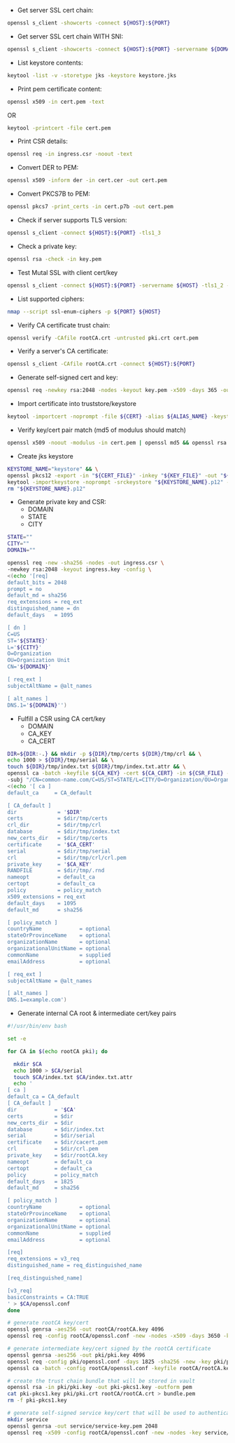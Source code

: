 * Get server SSL cert chain:
```sh
openssl s_client -showcerts -connect ${HOST}:${PORT}
```
* Get server SSL cert chain WITH SNI:
```sh
openssl s_client -showcerts -connect ${HOST}:${PORT} -servername ${DOMAIN:-${HOST}}
```
* List keystore contents: 
```sh
keytool -list -v -storetype jks -keystore keystore.jks
```
* Print pem certificate content:  
```sh
openssl x509 -in cert.pem -text
```
OR
```sh
keytool -printcert -file cert.pem
```
* Print CSR details:
```sh
openssl req -in ingress.csr -noout -text
```
* Convert DER to PEM:
```sh
openssl x509 -inform der -in cert.cer -out cert.pem
```
* Convert PKCS7B to PEM:
```sh
openssl pkcs7 -print_certs -in cert.p7b -out cert.pem
```
* Check if server supports TLS version:
```sh
openssl s_client -connect ${HOST}:${PORT} -tls1_3
```
* Check a private key:
```sh
openssl rsa -check -in key.pem
```
* Test Mutal SSL with client cert/key
```sh
openssl s_client -connect ${HOST}:${PORT} -servername ${HOST} -tls1_2 -key ${KEY_FILE} -cert ${CERT_FILE} -CAfile ${CA_CHAIN_FILE}
```
* List supported ciphers:
```sh
nmap --script ssl-enum-ciphers -p ${PORT} ${HOST}
```
* Verify CA certificate trust chain:
```sh
openssl verify -CAfile rootCA.crt -untrusted pki.crt cert.pem
```
* Verify a server's CA certificate:
```sh
openssl s_client -CAfile rootCA.crt -connect ${HOST}:${PORT}
```
* Generate self-signed cert and key:
```sh
openssl req -newkey rsa:2048 -nodes -keyout key.pem -x509 -days 365 -out cert.pem -subj "/CN=${DOMAIN}"
```
* Import certificate into truststore/keystore
```sh
keytool -importcert -noprompt -file ${CERT} -alias ${ALIAS_NAME} -keystore ${KEYSTORE} -storepass changeit
```
* Verify key/cert pair match (md5 of modulus should match)
```sh
openssl x509 -noout -modulus -in cert.pem | openssl md5 && openssl rsa -noout -modulus -in key.pem | openssl md5
```
* Create jks keystore
```sh
KEYSTORE_NAME="keystore" && \
openssl pkcs12 -export -in "${CERT_FILE}" -inkey "${KEY_FILE}" -out "${KEYSTORE_NAME}.p12" -name "${ALIAS_NAME}" -password "pass:${PASSWORD}" && \
keytool -importkeystore -noprompt -srckeystore "${KEYSTORE_NAME}.p12" -srcstoretype pkcs12 -srcstorepass "${PASSWORD}" -destkeystore "${KEYSTORE_NAME}.jks" -deststoretype jks -deststorepass "${PASSWORD}" && \
rm "${KEYSTORE_NAME}.p12"
```
* Generate private key and CSR:
  - DOMAIN
  - STATE
  - CITY
```sh
STATE=""
CITY=""
DOMAIN=""

openssl req -new -sha256 -nodes -out ingress.csr \
-newkey rsa:2048 -keyout ingress.key -config \
<(echo '[req]
default_bits = 2048
prompt = no
default_md = sha256
req_extensions = req_ext
distinguished_name = dn
default_days   = 1095

[ dn ]
C=US
ST='${STATE}'
L='${CITY}'
O=Organization
OU=Organization Unit
CN='${DOMAIN}'

[ req_ext ]
subjectAltName = @alt_names

[ alt_names ]
DNS.1='${DOMAIN}'')
```
* Fulfill a CSR using CA cert/key
  - DOMAIN
  - CA_KEY
  - CA_CERT
```sh
DIR=${DIR:-.} && mkdir -p ${DIR}/tmp/certs ${DIR}/tmp/crl && \
echo 1000 > ${DIR}/tmp/serial && \
touch ${DIR}/tmp/index.txt ${DIR}/tmp/index.txt.attr && \
openssl ca -batch -keyfile ${CA_KEY} -cert ${CA_CERT} -in ${CSR_FILE} -out ${DIR}/signed-server-cert.pem -notext \
-subj "/CN=common-name.com/C=US/ST=STATE/L=CITY/O=Organization/OU=Organization Business Unit" -config \
<(echo '[ ca ]
default_ca     = CA_default

[ CA_default ]
dir             = '$DIR'
certs           = $dir/tmp/certs
crl_dir         = $dir/tmp/crl
database        = $dir/tmp/index.txt
new_certs_dir   = $dir/tmp/certs
certificate     = '$CA_CERT'
serial          = $dir/tmp/serial
crl             = $dir/tmp/crl/crl.pem
private_key     = '$CA_KEY'
RANDFILE        = $dir/tmp/.rnd
nameopt         = default_ca
certopt         = default_ca
policy          = policy_match
x509_extensions = req_ext
default_days    = 1095
default_md      = sha256

[ policy_match ]
countryName            = optional
stateOrProvinceName    = optional
organizationName       = optional
organizationalUnitName = optional
commonName             = supplied
emailAddress           = optional

[ req_ext ]
subjectAltName = @alt_names

[ alt_names ]
DNS.1=example.com')
```
* Generate internal CA root & intermediate cert/key pairs

```sh
#!/usr/bin/env bash

set -e

for CA in $(echo rootCA pki); do

  mkdir $CA
  echo 1000 > $CA/serial
  touch $CA/index.txt $CA/index.txt.attr
  echo '
[ ca ]
default_ca = CA_default
[ CA_default ]
dir            = '$CA'
certs          = $dir
new_certs_dir  = $dir
database       = $dir/index.txt
serial         = $dir/serial
certificate    = $dir/cacert.pem
crl            = $dir/crl.pem
private_key    = $dir/rootCA.key
nameopt        = default_ca
certopt        = default_ca
policy         = policy_match
default_days   = 1825
default_md     = sha256

[ policy_match ]
countryName            = optional
stateOrProvinceName    = optional
organizationName       = optional
organizationalUnitName = optional
commonName             = supplied
emailAddress           = optional

[req]
req_extensions = v3_req
distinguished_name = req_distinguished_name

[req_distinguished_name]

[v3_req]
basicConstraints = CA:TRUE
' > $CA/openssl.conf
done

# generate rootCA key/cert
openssl genrsa -aes256 -out rootCA/rootCA.key 4096
openssl req -config rootCA/openssl.conf -new -nodes -x509 -days 3650 -key rootCA/rootCA.key -sha256 -extensions v3_req -out rootCA/rootCA.crt -subj '/CN=Root-ca/O=Watson Customer Engagement/OU=Supply Chain Insights (Root CA)'

# generate intermediate key/cert signed by the rootCA certificate
openssl genrsa -aes256 -out pki/pki.key 4096
openssl req -config pki/openssl.conf -days 1825 -sha256 -new -key pki/pki.key -out pki/pki.csr -subj '/CN=Intermediate-ca/O=Watson Customer Engagement/OU=Supply Chain Insights (Intermediate CA)'
openssl ca -batch -config rootCA/openssl.conf -keyfile rootCA/rootCA.key -cert rootCA/rootCA.crt -extensions v3_req -notext -md sha256 -in pki/pki.csr -out pki/pki.crt

# create the trust chain bundle that will be stored in vault
openssl rsa -in pki/pki.key -out pki-pkcs1.key -outform pem
cat pki-pkcs1.key pki/pki.crt rootCA/rootCA.crt > bundle.pem
rm -f pki-pkcs1.key

# generate self-signed service key/cert that will be used to authenticate microservice clients
mkdir service
openssl genrsa -out service/service-key.pem 2048
openssl req -x509 -config rootCA/openssl.conf -new -nodes -key service/service-key.pem -sha256 -days 365 -out service/service-cert.pem -subj '/CN=Microservice'
```
